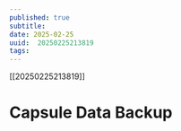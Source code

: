 ```yaml
---
published: true
subtitle: 
date: 2025-02-25
uuid:  20250225213819
tags: 
---
```


[[20250225213819]]

# Capsule Data Backup

